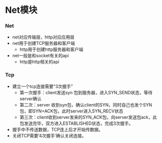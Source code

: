 # Net模块

### Net

* net对应传输层，http对应应用层
* net用于创建TCP服务器和客户端
  * http用于创建http服务器和客户端
* net一般是和socket有关的api
  * http是http相关的api

### Tcp

* 建立一个tcp连接需要“3次握手”
  * 第一次握手：client发送syn 包到服务器，进入SYN\_SEND状态，等待server确认
  * 第二次：server 收到syn包，确认client的SYN，同时自己也发个SYN包，即SYN+ACK包，此时server进入SYN\_RECV状态
  * 第三次：client收到server发来的SYN\_ACK包，向server发送包ack，此包发送完毕，双方进入ESTABLISHED状态，完成3次握手。
* 握手中不传送数据，TCP连上后才开始传数据。
* 关闭TCP需要‘4次握手’确认关闭连接。



